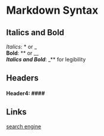 # Markdown Syntax

## Italics and Bold<br> 
_Italics_: * or _<br> 
**Bold**: ** or __<br> 
**_Italics and Bold_**: _** for legibility<br> 
## Headers<br>
#### Header4: ####<br>
## Links<br>
[search engine](www.google.com)

